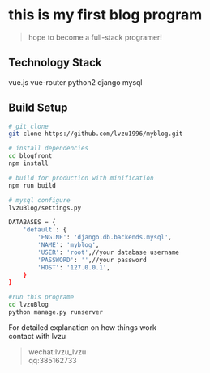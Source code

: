 # this is my first blog program

> hope to become a full-stack programer!

## Technology Stack

vue.js vue-router python2 django mysql

## Build Setup

``` bash
# git clone
git clone https://github.com/lvzu1996/myblog.git

# install dependencies
cd blogfront  
npm install

# build for production with minification
npm run build

# mysql configure
lvzuBlog/settings.py  

DATABASES = {
    'default': {
        'ENGINE': 'django.db.backends.mysql',
        'NAME': 'myblog',
        'USER': 'root',//your database username
        'PASSWORD': '',//your password
        'HOST': '127.0.0.1',
    }
}

#run this programe
cd lvzuBlog
python manage.py runserver
```

For detailed explanation on how things work  
contact with lvzu  
>wechat:lvzu_lvzu  
qq:385162733
